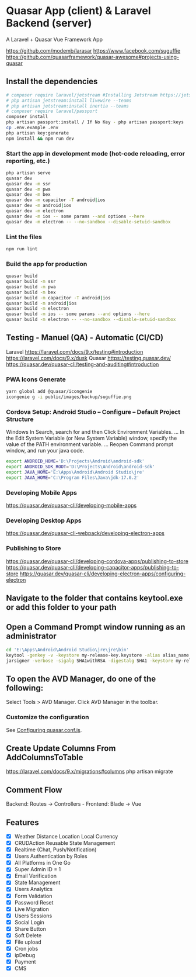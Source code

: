 # Quasar App (client) & Laravel Backend (server)

A Laravel + Quasar Vue Framework App

<https://github.com/modemb/larasar>
<https://www.facebook.com/suguffie>
<https://github.com/quasarframework/quasar-awesome#projects-using-quasar>

## Install the dependencies

```bash
# composer require laravel/jetstream #Installing Jetstream https://jetstream.laravel.com/2.x/installation.html
# php artisan jetstream:install livewire --teams
# php artisan jetstream:install inertia --teams
# composer require laravel/passport
composer install
php artisan passport:install / If No Key - php artisan passport:keys
cp .env.example .env
php artisan key:generate
npm install && npm run dev
```
### Start the app in development mode (hot-code reloading, error reporting, etc.)

```bash
php artisan serve
quasar dev
quasar dev -m ssr
quasar dev -m pwa
quasar dev -m bex
quasar dev -m capacitor -T android|ios
quasar dev -m android|ios
quasar dev -m electron
quasar dev -m ios -- some params --and options --here
quasar dev -m electron -- --no-sandbox --disable-setuid-sandbox
```
### Lint the files

```bash
npm run lint
```

### Build the app for production

```bash
quasar build
quasar build -m ssr
quasar build -m pwa
quasar build -m bex
quasar build -m capacitor -T android|ios
quasar build -m android|ios
quasar build -m electron
quasar build -m ios -- some params --and options --here
quasar build -m electron -- --no-sandbox --disable-setuid-sandbox
```

## Testing - Manuel (QA) - Automatic (CI/CD) 

Laravel <https://laravel.com/docs/9.x/testing#introduction>
        <https://laravel.com/docs/9.x/dusk>
Quasar <https://testing.quasar.dev/>
       <https://quasar.dev/quasar-cli/testing-and-auditing#introduction>

### PWA Icons Generate

```bash
yarn global add @quasar/icongenie
icongenie g -i public/images/backup/suguffie.png
```
### Cordova Setup: Android Studio – Configure – Default Project Structure

Windows
In Search, search for and then Click Environment Variables. ...
In the Edit System Variable (or New System Variable) window, specify the value of the PATH environment variable. ...
Reopen Command prompt window, and run your java code.

```bash
export ANDROID_HOME='D:\Projects\Android\android-sdk'
export ANDROID_SDK_ROOT='D:\Projects\Android\android-sdk'
export JAVA_HOME='E:\Apps\Android\Android Studio\jre'
export JAVA_HOME='C:\Program Files\Java\jdk-17.0.2'
```

### Developing Mobile Apps

<https://quasar.dev/quasar-cli/developing-mobile-apps>

### Developing Desktop Apps

<https://quasar.dev/quasar-cli-webpack/developing-electron-apps>

### Publishing to Store 

<https://quasar.dev/quasar-cli/developing-cordova-apps/publishing-to-store>
<https://quasar.dev/quasar-cli/developing-capacitor-apps/publishing-to-store>
<https://quasar.dev/quasar-cli/developing-electron-apps/configuring-electron>

## Navigate to the folder that contains keytool.exe or add this folder to your path

## Open a Command Prompt window running as an administrator

```bash
cd 'E:\Apps\Android\Android Studio\jre\jre\bin'
keytool -genkey -v -keystore my-release-key.keystore -alias alias_name -keyalg RSA -keysize 2048 -validity 20000
jarsigner -verbose -sigalg SHA1withRSA -digestalg SHA1 -keystore my-release-key.keystore 'D:\Projects\wamp\www\larasar\dist\cordova\android\apk\release' alias_name
```

## To open the AVD Manager, do one of the following:
Select Tools > AVD Manager.
Click AVD Manager in the toolbar.

### Customize the configuration

See [Configuring quasar.conf.js](https://quasar.dev/quasar-cli/quasar-conf-js).

## Create Update Columns From AddColumnsToTable

https://laravel.com/docs/9.x/migrations#columns
php artisan migrate

## Comment Flow

Backend: Routes -> Controllers - Frontend: Blade -> Vue

## Features

- [x] Weather Distance Location Local Currency
- [x] CRUDAction Reusable State Management
- [x] Realtime (Chat, Push/Notification)
- [x] Users Authentication by Roles
- [x] All Platforms in One Go
- [x] Super Admin ID = 1
- [x] Email Verification
- [x] State Management
- [x] Users Analytics
- [x] Form Validation
- [x] Password Reset
- [x]	Live Migration 
- [x] Users Sessions
- [x] Social Login
- [x] Share Button
- [x] Soft Delete
- [x] File upload  
- [x] Cron jobs
- [x] ipDebug
- [x] Payment
- [x] CMS
